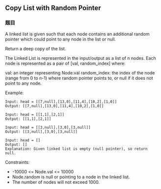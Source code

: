 ## Copy List with Random Pointer

### 题目
A linked list is given such that each node contains an additional random pointer which could point to any node in the list or null.

Return a deep copy of the list.

The Linked List is represented in the input/output as a list of n nodes. Each node is represented as a pair of [val, random_index] where:

val: an integer representing Node.val
random_index: the index of the node (range from 0 to n-1) where random pointer points to, or null if it does not point to any node.

Example:
```
Input: head = [[7,null],[13,0],[11,4],[10,2],[1,0]]
Output: [[7,null],[13,0],[11,4],[10,2],[1,0]]

Input: head = [[1,1],[2,1]]
Output: [[1,1],[2,1]]

Input: head = [[3,null],[3,0],[3,null]]
Output: [[3,null],[3,0],[3,null]]

Input: head = []
Output: []
Explanation: Given linked list is empty (null pointer), so return null.
```

Constraints:
* -10000 <= Node.val <= 10000
* Node.random is null or pointing to a node in the linked list.
* The number of nodes will not exceed 1000.